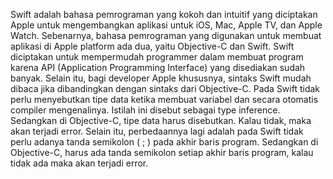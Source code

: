 Swift adalah bahasa pemrograman yang kokoh dan intuitif yang diciptakan Apple untuk mengembangkan aplikasi untuk iOS, Mac, Apple TV, dan Apple Watch.
Sebenarnya, bahasa pemrograman yang digunakan untuk membuat aplikasi di Apple platform ada dua, yaitu Objective-C dan Swift. Swift diciptakan untuk mempermudah programmer dalam membuat program karena API (Application Programming Interface) yang disediakan sudah banyak. Selain itu, bagi developer Apple khususnya, sintaks Swift mudah dibaca jika dibandingkan dengan sintaks dari Objective-C. 
Pada Swift tidak perlu menyebutkan tipe data ketika membuat variabel dan secara otomatis compiler mengenalinya. Istilah ini disebut sebagai type inference. Sedangkan di Objective-C, tipe data harus disebutkan. Kalau tidak, maka akan terjadi error. Selain itu, perbedaannya lagi adalah pada Swift tidak perlu adanya tanda semikolon ( ; ) pada akhir baris program. Sedangkan di Objective-C, harus ada tanda semikolon setiap akhir baris program, kalau tidak ada maka akan terjadi error.
